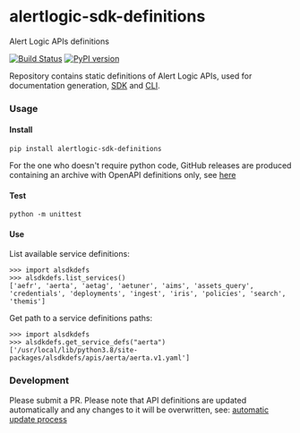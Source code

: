 # alertlogic-sdk-definitions
Alert Logic APIs definitions

[![Build Status](https://travis-ci.com/alertlogic/alertlogic-sdk-definitions.svg?branch=master)](https://travis-ci.com/alertlogic/alertlogic-sdk-definitions)
[![PyPI version](https://badge.fury.io/py/alertlogic-sdk-definitions.svg)](https://badge.fury.io/py/alertlogic-sdk-definitions)

Repository contains static definitions of Alert Logic APIs, used for documentation generation, 
[SDK](https://github.com/alertlogic/alertlogic-sdk-python) and [CLI](https://github.com/alertlogic/alcli).

### Usage

#### Install 
`pip install alertlogic-sdk-definitions`

For the one who doesn't require python code, GitHub releases are produced 
containing an archive with OpenAPI definitions only, see
[here](https://github.com/alertlogic/alertlogic-sdk-definitions/releases)

#### Test
`python -m unittest`

#### Use

List available service definitions:
```
>>> import alsdkdefs
>>> alsdkdefs.list_services()
['aefr', 'aerta', 'aetag', 'aetuner', 'aims', 'assets_query', 'credentials', 'deployments', 'ingest', 'iris', 'policies', 'search', 'themis']
```

Get path to a service definitions paths:
```
>>> import alsdkdefs
>>> alsdkdefs.get_service_defs("aerta")
['/usr/local/lib/python3.8/site-packages/alsdkdefs/apis/aerta/aerta.v1.yaml']
```

### Development

Please submit a PR. Please note that API definitions are updated automatically and any changes to it will be overwritten, see:
[automatic update process](doc/automatic_releases.md)